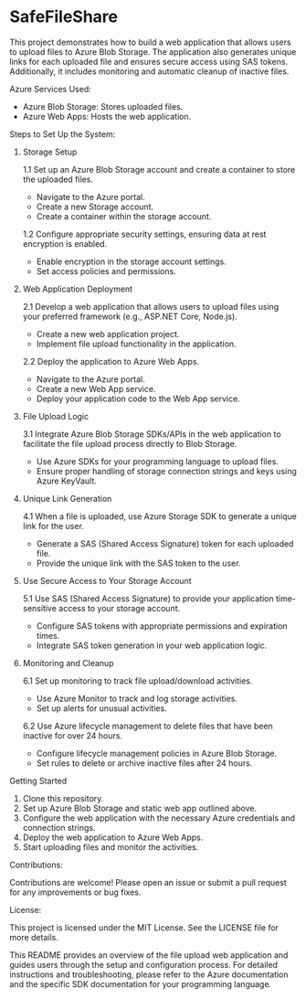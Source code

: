# SafeFileShare
This project demonstrates how to build a web application that allows users to upload files to Azure Blob Storage. The application also generates unique links for each uploaded file and ensures secure access using SAS tokens. Additionally, it includes monitoring and automatic cleanup of inactive files.

Azure Services Used:
- Azure Blob Storage: Stores uploaded files.
- Azure Web Apps: Hosts the web application.


Steps to Set Up the System:
1. Storage Setup

    1.1 Set up an Azure Blob Storage account and create a container to store the uploaded files.
    - Navigate to the Azure portal.
    - Create a new Storage account.
    - Create a container within the storage account.

    1.2 Configure appropriate security settings, ensuring data at rest encryption is enabled.
    - Enable encryption in the storage account settings.
    - Set access policies and permissions.

2. Web Application Deployment

    2.1 Develop a web application that allows users to upload files using your preferred framework (e.g., ASP.NET Core, Node.js).
      - Create a new web application project.
      - Implement file upload functionality in the application.

    2.2 Deploy the application to Azure Web Apps.
      - Navigate to the Azure portal.
      - Create a new Web App service.
      - Deploy your application code to the Web App service.

3. File Upload Logic

    3.1 Integrate Azure Blob Storage SDKs/APIs in the web application to facilitate the file upload process directly to Blob Storage.
      - Use Azure SDKs for your programming language to upload files.
      - Ensure proper handling of storage connection strings and keys using Azure KeyVault.

4. Unique Link Generation

    4.1 When a file is uploaded, use Azure Storage SDK to generate a unique link for the user.
      - Generate a SAS (Shared Access Signature) token for each uploaded file.
      - Provide the unique link with the SAS token to the user.

5. Use Secure Access to Your Storage Account

    5.1 Use SAS (Shared Access Signature) to provide your application time-sensitive access to your storage account.
      - Configure SAS tokens with appropriate permissions and expiration times.
      - Integrate SAS token generation in your web application logic.

6. Monitoring and Cleanup

    6.1 Set up monitoring to track file upload/download activities.
      - Use Azure Monitor to track and log storage activities.
      - Set up alerts for unusual activities.

    6.2 Use Azure lifecycle management to delete files that have been inactive for over 24 hours.
      - Configure lifecycle management policies in Azure Blob Storage.
      - Set rules to delete or archive inactive files after 24 hours.

Getting Started
1. Clone this repository.
2. Set up Azure Blob Storage and static web app outlined above.
3. Configure the web application with the necessary Azure credentials and connection strings.
4. Deploy the web application to Azure Web Apps.
5. Start uploading files and monitor the activities.

Contributions:

Contributions are welcome! Please open an issue or submit a pull request for any improvements or bug fixes.

License:

This project is licensed under the MIT License. See the LICENSE file for more details.

This README provides an overview of the file upload web application and guides users through the setup and configuration process. For detailed instructions and troubleshooting, please refer to the Azure documentation and the specific SDK documentation for your programming language.
